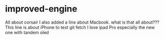 # improved-engine
All about corsair
I also added a line about Macbook. what is that all about???
This line is about iPhone to test git fetch
I love ipad Pro especially the new one with tandem oled
